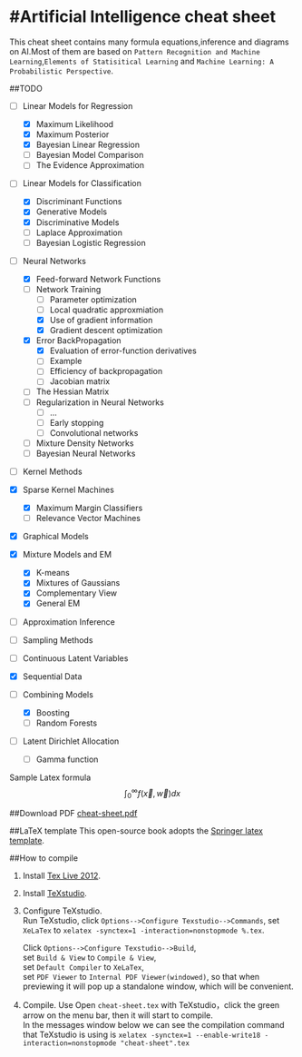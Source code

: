 #Artificial Intelligence cheat sheet
===================================

This cheat sheet contains many formula equations,inference and diagrams on
AI.Most of them are based on `Pattern Recognition and Machine Learning`,`Elements of Statisitical Learning` and `Machine Learning: A Probabilistic Perspective`.


##TODO
- [ ] Linear Models for Regression
  - [x] Maximum Likelihood
  - [x] Maximum Posterior
  - [x] Bayesian Linear Regression
  - [ ] Bayesian Model Comparison
  - [ ] The Evidence Approximation

- [ ] Linear Models for Classification
  - [x] Discriminant Functions
  - [x] Generative Models
  - [x] Discriminative Models
  - [ ] Laplace Approximation
  - [ ] Bayesian Logistic Regression

- [ ] Neural Networks
  - [x] Feed-forward Network Functions
  - [ ] Network Training 
    - [ ] Parameter optimization
    - [ ] Local quadratic approxmiation
    - [x] Use of gradient information
    - [x] Gradient descent optimization
  - [x] Error BackPropagation
    - [x] Evaluation of error-function derivatives
    - [ ] Example
    - [ ] Efficiency of backpropagation
    - [ ] Jacobian matrix
  - [ ] The Hessian Matrix
  - [ ] Regularization in Neural Networks
    - [ ] ...
    - [ ] Early stopping
    - [ ] Convolutional networks
  - [ ] Mixture Density Networks
  - [ ] Bayesian Neural Networks

- [ ] Kernel Methods

- [x] Sparse Kernel Machines
  - [x] Maximum Margin Classifiers
  - [ ] Relevance Vector Machines

- [x] Graphical Models

- [x] Mixture Models and EM
  - [x] K-means
  - [x] Mixtures of Gaussians
  - [x] Complementary View
  - [x] General EM

- [ ] Approximation Inference

- [ ] Sampling Methods

- [ ] Continuous Latent Variables

- [x] Sequential Data

- [ ] Combining Models
  - [x] Boosting
  - [ ] Random Forests

- [ ] Latent Dirichlet Allocation
  - [ ] Gamma function

Sample Latex formula $$\int_{0}^{\infty}f(\vec{x},\vec{w})dx$$

##Download PDF
[cheat-sheet.pdf](https://github.com/Alexoner/ai-cheat-sheet/raw/master/cheat-sheet.pdf) 

##LaTeX template
This open-source book adopts the [Springer latex template](http://www.springer.com/authors/book+authors?SGWID=0-154102-12-970131-0).

##How to compile
1. Install [Tex Live 2012](http://www.tug.org/texlive/).
2. Install [TeXstudio](http://texstudio.sourceforge.net/).
3. Configure TeXstudio.  
    Run TeXstudio, click `Options-->Configure Texstudio-->Commands`, set `XeLaTex` to `xelatex -synctex=1 -interaction=nonstopmode %.tex`.
    
    Click `Options-->Configure Texstudio-->Build`,   
    set `Build & View` to `Compile & View`,  
    set `Default Compiler` to `XeLaTex`,  
    set `PDF Viewer` to `Internal PDF Viewer(windowed)`, so that when previewing it will pop up a standalone window, which will be convenient.
4. Compile. Use Open `cheat-sheet.tex` with TeXstudio，click the green arrow on the menu bar, then it will start to compile.  
    In the messages window below we can see the compilation command that TeXstudio is using is `xelatex -synctex=1 --enable-write18 -interaction=nonstopmode "cheat-sheet".tex`
